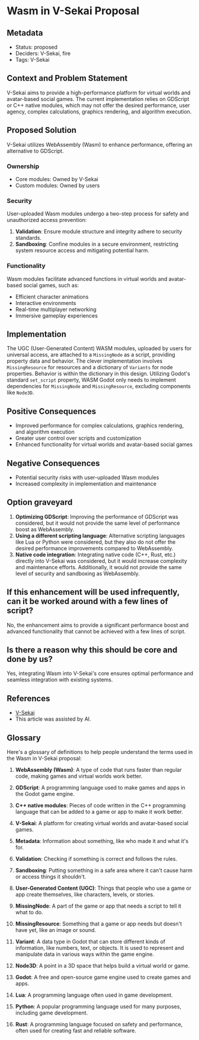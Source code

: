 # Wasm in V-Sekai Proposal

## Metadata

- Status: proposed
- Deciders: V-Sekai, fire
- Tags: V-Sekai

## Context and Problem Statement

V-Sekai aims to provide a high-performance platform for virtual worlds and avatar-based social games. The current implementation relies on GDScript or C++ native modules, which may not offer the desired performance, user agency, complex calculations, graphics rendering, and algorithm execution.

## Proposed Solution

V-Sekai utilizes WebAssembly (Wasm) to enhance performance, offering an alternative to GDScript.

### Ownership

- Core modules: Owned by V-Sekai
- Custom modules: Owned by users

### Security

User-uploaded Wasm modules undergo a two-step process for safety and unauthorized access prevention:

1. **Validation**: Ensure module structure and integrity adhere to security standards.
2. **Sandboxing**: Confine modules in a secure environment, restricting system resource access and mitigating potential harm.

### Functionality

Wasm modules facilitate advanced functions in virtual worlds and avatar-based social games, such as:

- Efficient character animations
- Interactive environments
- Real-time multiplayer networking
- Immersive gameplay experiences

## Implementation

The UGC (User-Generated Content) WASM modules, uploaded by users for universal access, are attached to a `MissingNode` as a script, providing property data and behavior. The clever implementation involves `MissingResource` for resources and a dictionary of `Variants` for node properties. Behavior is within the dictionary in this design. Utilizing Godot's standard `set_script` property, WASM Godot only needs to implement dependencies for `MissingNode` and `MissingResource`, excluding components like `Node3D`.

## Positive Consequences

- Improved performance for complex calculations, graphics rendering, and algorithm execution
- Greater user control over scripts and customization
- Enhanced functionality for virtual worlds and avatar-based social games

## Negative Consequences

- Potential security risks with user-uploaded Wasm modules
- Increased complexity in implementation and maintenance

## Option graveyard

1. **Optimizing GDScript**: Improving the performance of GDScript was considered, but it would not provide the same level of performance boost as WebAssembly.
2. **Using a different scripting language**: Alternative scripting languages like Lua or Python were considered, but they also do not offer the desired performance improvements compared to WebAssembly.
3. **Native code integration**: Integrating native code (C++, Rust, etc.) directly into V-Sekai was considered, but it would increase complexity and maintenance efforts. Additionally, it would not provide the same level of security and sandboxing as WebAssembly.

## If this enhancement will be used infrequently, can it be worked around with a few lines of script?

No, the enhancement aims to provide a significant performance boost and advanced functionality that cannot be achieved with a few lines of script.

## Is there a reason why this should be core and done by us?

Yes, integrating Wasm into V-Sekai's core ensures optimal performance and seamless integration with existing systems.

## References

- [V-Sekai](https://v-sekai.org/)
- This article was assisted by AI.

## Glossary

Here's a glossary of definitions to help people understand the terms used in the Wasm in V-Sekai proposal:

1. **WebAssembly (Wasm)**: A type of code that runs faster than regular code, making games and virtual worlds work better.

2. **GDScript**: A programming language used to make games and apps in the Godot game engine.

3. **C++ native modules**: Pieces of code written in the C++ programming language that can be added to a game or app to make it work better.

4. **V-Sekai**: A platform for creating virtual worlds and avatar-based social games.

5. **Metadata**: Information about something, like who made it and what it's for.

6. **Validation**: Checking if something is correct and follows the rules.

7. **Sandboxing**: Putting something in a safe area where it can't cause harm or access things it shouldn't.

8. **User-Generated Content (UGC)**: Things that people who use a game or app create themselves, like characters, levels, or stories.

9. **MissingNode**: A part of the game or app that needs a script to tell it what to do.

10. **MissingResource**: Something that a game or app needs but doesn't have yet, like an image or sound.

11. **Variant**: A data type in Godot that can store different kinds of information, like numbers, text, or objects. It is used to represent and manipulate data in various ways within the game engine.

12. **Node3D**: A point in a 3D space that helps build a virtual world or game.

13. **Godot**: A free and open-source game engine used to create games and apps.

14. **Lua**: A programming language often used in game development.

15. **Python**: A popular programming language used for many purposes, including game development.

16. **Rust**: A programming language focused on safety and performance, often used for creating fast and reliable software.
